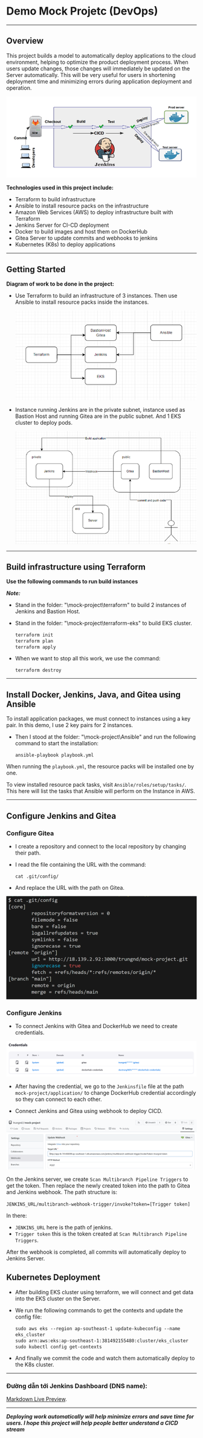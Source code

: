 # Demo Mock Projetc (DevOps)
----
## Overview
This project builds a model to automatically deploy applications to the cloud environment, helping to optimize the product deployment process. When users update changes, those changes will immediately be updated on the Server automatically. This will be very useful for users in shortening deployment time and minimizing errors during application deployment and operation.

![This is an alt text.](/Images/overview-project.jpg "This is a sample image.")

**Technologies used in this project include:**
* Terraform to build infrastructure
* Ansible to install resource packs on the infrastructure
* Amazon Web Services (AWS) to deploy infrastructure built with Terraform
* Jenkins Server for CI-CD deployment
* Docker to build images and host them on DockerHub
* Gitea Server to update commits and webhooks to jenkins
* Kubernetes (K8s) to deploy applications
-----
## Getting Started
**Diagram of work to be done in the project:**
* Use Terraform to build an infrastructure of 3 instances. Then use Ansible to install resource packs inside the instances.

    ![This is an alt text.](/Images/Ansible_Terraform.png "This is a sample image.")

* Instance running Jenkins are in the private subnet, instance used as Bastion Host and running Gitea are in the public subnet. And 1 EKS cluster to deploy pods.

    ![This is an alt text.](/Images/Instances.png "This is a sample image.")

-----
## Build infrastructure using Terraform
**Use the following commands to run build instances**

***Note:*** 
- Stand in the folder: "\mock-project\terraform" to build 2 instances of Jenkins and Bastion Host.
- Stand in the folder: "\mock-project\terraform-eks" to build EKS cluster.

    ```
    terraform init
    terraform plan
    terraform apply
    ```

- When we want to stop all this work, we use the command:

    ```
    terraform destroy
    ```
-----
## Install Docker, Jenkins, Java, and Gitea using Ansible 
To install application packages, we must connect to instances using a key pair. In this demo, I use 2 key pairs for 2 instances.

- Then I stood at the folder: "\mock-project\Ansible\" and run the following command to start the installation:

    ```
    ansible-playbook playbook.yml
    ```

When running the `playbook.yml`, the resource packs will be installed one by one.

To view installed resource pack tasks, visit `Ansible/roles/setup/tasks/`. This here will list the tasks that Ansible will perform on the Instance in AWS.

-----
## Configure Jenkins and Gitea
### Configure Gitea
* I create a repository and connect to the local repository by changing their path.
* I read the file containing the URL with the command:
    
    ```
    cat .git/config/
    ```

* And replace the URL with the path on Gitea.

![This is an alt text.](/Images/url_gitea.png "This is a sample image.")

### Configure Jenkins
* To connect Jenkins with Gitea and DockerHub we need to create credentials.

![This is an alt text.](/Images/credentials.png "This is a sample image.")

* After having the credential, we go to the `Jenkinsfile` file at the path `mock-project/application/` to change DockerHub credential accordingly so they can connect to each other.

* Connect Jenkins and Gitea using webhook to deploy CICD.

![This is an alt text.](/Images/webhook.png "This is a sample image.")

On the Jenkins server, we create `Scan Multibranch Pipeline Triggers` to get the token. 
Then replace the newly created token into the path to Gitea and Jenkins webhook. The path structure is:

`JENKINS_URL/multibranch-webhook-trigger/invoke?token=[Trigger token]`

In there:
  - `JENKINS_URL` here is the path of jenkins.
  - `Trigger token` this is the token created at `Scan Multibranch Pipeline Triggers`.

After the webhook is completed, all commits will automatically deploy to Jenkins Server.

## Kubernetes Deployment
- After building EKS cluster using terraform, we will connect and get data into the EKS cluster on the Server.

- We run the following commands to get the contexts and update the config file:
    ```
    sudo aws eks --region ap-southeast-1 update-kubeconfig --name eks_cluster
    sudo arn:aws:eks:ap-southeast-1:381492155480:cluster/eks_cluster
    sudo kubectl config get-contexts
    ```

- And finally we commit the code and watch them automatically deploy to the K8s cluster.

----

### Đường dẫn tới Jenkins Dashboard (DNS name):

[Markdown Live Preview](http://app-lb-741458399.ap-southeast-1.elb.amazonaws.com/jenkins/).

----

***Deploying work automatically will help minimize errors and save time for users. I hope this project will help people better understand a CICD stream***


